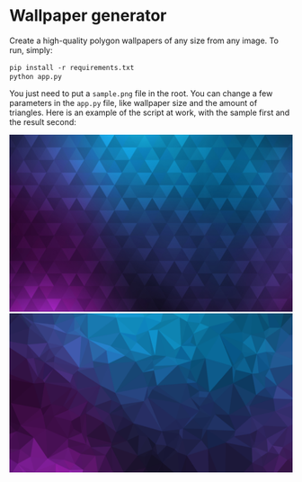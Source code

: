 # Wallpaper generator

Create a high-quality polygon wallpapers of any size from any image. To run, simply:

```
pip install -r requirements.txt
python app.py
```

You just need to put a `sample.png` file in the root. You can change a few parameters in the `app.py` file, like wallpaper size and the amount of triangles. Here is an example of the script at work, with the sample first and the result second:

![Sample](examples/blue-purple-sample.png)
![Result](examples/blue-purple-result.png)
